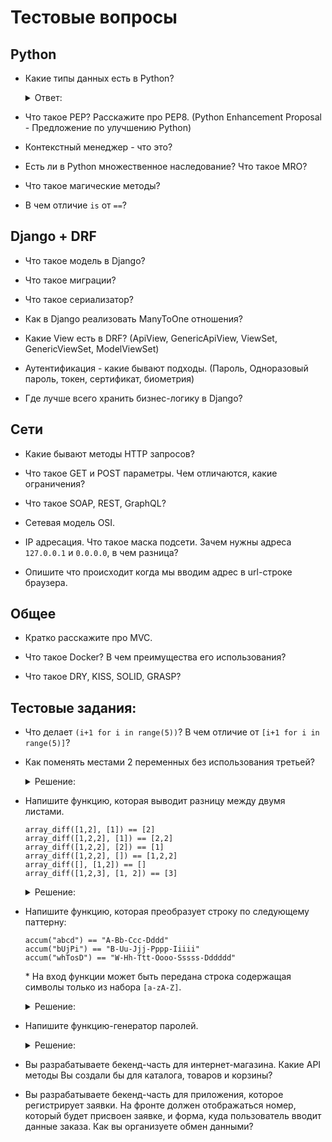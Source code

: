 # Тестовые вопросы

## Python

- Какие типы данных есть в Python?

  <details>
  <summary>Ответ:</summary>

  ```
  int
  float
  complex
  bool
  None
  str
  list
  dict
  tuple
  set
  frozenset
  range
  bytes
  bytearray
  file
  Exception
  iterator
  generator
  ```
  
  </details>

- Что такое PEP? Расскажите про PEP8. (Python Enhancement Proposal - Предложение по улучшению Python)

- Контекстный менеджер - что это? 

- Есть ли в Python множественное наследование? Что такое MRO? 

- Что такое магические методы?

- В чем отличие `is` от `==`?




## Django + DRF

- Что такое модель в Django?

- Что такое миграции?

- Что такое сериализатор?

- Как в Django реализовать ManyToOne отношения? 

- Какие View есть в DRF? (ApiView, GenericApiView, ViewSet, GenericViewSet, ModelViewSet)

- Аутентификация - какие бывают подходы. (Пароль, Одноразовый пароль, токен, сертификат, биометрия)

- Где лучше всего хранить бизнес-логику в Django?



## Сети

- Какие бывают методы HTTP запросов?

- Что такое GET и POST параметры. Чем отличаются, какие ограничения?

- Что такое SOAP, REST, GraphQL?

- Сетевая модель OSI.

- IP адресация. Что такое маска подсети. Зачем нужны адреса `127.0.0.1` и `0.0.0.0`, в чем разница?

- Опишите что происходит когда мы вводим адрес в url-строке браузера.


## Общее

- Кратко расскажите про MVC.

- Что такое Docker? В чем преимущества его использования?

- Что такое DRY, KISS, SOLID, GRASP?


## Тестовые задания:

- Что делает `(i+1 for i in range(5))`? В чем отличие от `[i+1 for i in range(5)]`?

- Как поменять местами 2 переменных без использования третьей?

  <details>
  <summary>Решение:</summary>

  ```
  a = 4
  b = 5
  a = a + b
  b = a - b
  a = a - b
  ```

  </details>

- Напишите функцию, которая выводит разницу между двумя листами.

  ```
  array_diff([1,2], [1]) == [2]
  array_diff([1,2,2], [1]) == [2,2]
  array_diff([1,2,2], [2]) == [1]
  array_diff([1,2,2], []) == [1,2,2]
  array_diff([], [1,2]) == []
  array_diff([1,2,3], [1, 2]) == [3]
  ```

  <details>
  <summary>Решение:</summary>
	
  ```
  def array_diff(a, b):
    return [x for x in a if x not in b]
  
  def array_diff(a, b):
    result = []
    for item in a:
        if item not in b:
            result.append(item)
    return result
  ```

  </details>

- Напишите функцию, которая преобразует строку по следующему паттерну:

  ```
  accum("abcd") == "A-Bb-Ccc-Dddd"
  accum("bUjPi") == "B-Uu-Jjj-Pppp-Iiiii"
  accum("whTosD") == "W-Hh-Ttt-Oooo-Sssss-Dddddd"
  ```

  \* На вход функции может быть передана строка содержащая символы только из набора `[a-zA-Z]`.
  
  <details>
  <summary>Решение:</summary>

  ```
  def accum(s):    
      return '-'.join([(item * (index+1)).capitalize() for index, item in enumerate(list(s))])
  ```
  </details>
  
- Напишите функцию-генератор паролей.

  <details>
  <summary>Решение:</summary>

  ```
  import string
  import random
  
  def pw_gen(size = 8, chars=string.ascii_letters + string.digits + string.punctuation):
      return ''.join(random.choice(chars) for _ in range(size))
  ```
  </details

- Вы разрабатываете бекенд-часть для интернет-магазина. Какие API методы Вы создали бы для каталога, товаров и корзины?

- Вы разрабатываете бекенд-часть для приложения, которое регистрирует заявки. На фронте должен отображаться номер, который будет присвоен заявке, и форма, куда пользователь вводит данные заказа. Как вы организуете обмен данными?
